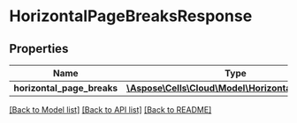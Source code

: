 # HorizontalPageBreaksResponse

## Properties
Name | Type | Description | Notes
------------ | ------------- | ------------- | -------------
**horizontal_page_breaks** | [**\Aspose\Cells\Cloud\Model\HorizontalPageBreaks**](HorizontalPageBreaks.md) |  | [optional] 

[[Back to Model list]](../README.md#documentation-for-models) [[Back to API list]](../README.md#documentation-for-api-endpoints) [[Back to README]](../README.md)


